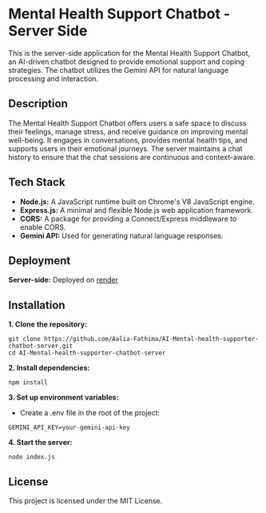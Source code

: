 # Mental Health Support Chatbot - Server Side

This is the server-side application for the Mental Health Support Chatbot, an AI-driven chatbot designed to provide emotional support and coping strategies. The chatbot utilizes the Gemini API for natural language processing and interaction.

## Description

The Mental Health Support Chatbot offers users a safe space to discuss their feelings, manage stress, and receive guidance on improving mental well-being. It engages in conversations, provides mental health tips, and supports users in their emotional journeys. The server maintains a chat history to ensure that the chat sessions are continuous and context-aware.

## Tech Stack

- **Node.js:** A JavaScript runtime built on Chrome's V8 JavaScript engine.
- **Express.js:** A minimal and flexible Node.js web application framework.
- **CORS:** A package for providing a Connect/Express middleware to enable CORS.
- **Gemini API:** Used for generating natural language responses.

## Deployment

**Server-side:** Deployed on [render](https://render.com)

## Installation

**1. Clone the repository:**
```
git clone https://github.com/Aalia-Fathima/AI-Mental-health-supporter-chatbot-server.git
cd AI-Mental-health-supporter-chatbot-server
```
**2. Install dependencies:**
```
npm install
```
**3. Set up environment variables:**
- Create a .env file in the root of the project:
```
GEMINI_API_KEY=your-gemini-api-key
```
**4. Start the server:**
```
node index.js
```
## License
This project is licensed under the MIT License.





